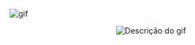 ![gif](https://media4.giphy.com/media/v1.Y2lkPTc5MGI3NjExam15OTVlYWkwcTF3N2tzOHc5aW15MXR1cWFzbHR5N2NzOGFnaWZxYiZlcD12MV9pbnRlcm5hbF9naWZfYnlfaWQmY3Q9Zw/97e6IX0kayYTK/giphy.gif)
<p align="center">
  <img src="meu-gif.gif" alt="Descrição do gif" />
</p>

